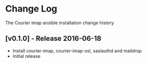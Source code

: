 # Change Log
The Courier imap ansible installation change history

## [v0.1.0] - Release 2016-06-18

* Install courier-imap, courier-imap-ssl, saslauthd and maildrop
* Initial release
